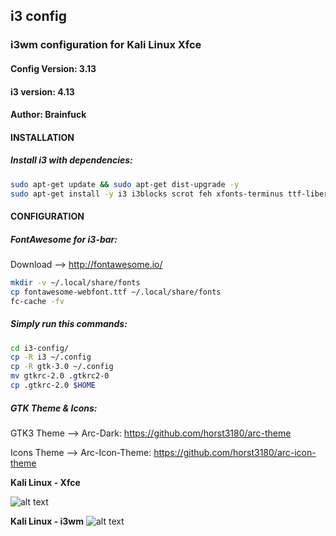 ## i3 config

### i3wm configuration for Kali Linux Xfce 

#### Config Version: 3.13
#### i3 version: 4.13 
#### Author: Brainfuck




#### INSTALLATION

##### Install i3 with dependencies:
```bash
sudo apt-get update && sudo apt-get dist-upgrade -y
sudo apt-get install -y i3 i3blocks scrot feh xfonts-terminus ttf-liberation
```



#### CONFIGURATION

##### FontAwesome for i3-bar:
Download --> http://fontawesome.io/

```bash
mkdir -v ~/.local/share/fonts
cp fontawesome-webfont.ttf ~/.local/share/fonts
fc-cache -fv
```


##### Simply run this commands:
```bash
cd i3-config/
cp -R i3 ~/.config 
cp -R gtk-3.0 ~/.config
mv gtkrc-2.0 .gtkrc2-0 
cp .gtkrc-2.0 $HOME
```


##### GTK Theme & Icons:

GTK3 Theme --> Arc-Dark: https://github.com/horst3180/arc-theme

Icons Theme --> Arc-Icon-Theme: https://github.com/horst3180/arc-icon-theme




**Kali Linux - Xfce**

![alt text](http://i.hizliresim.com/g2YvXR.png)


**Kali Linux - i3wm**
![alt text](http://i.hizliresim.com/Qvz8vk.png)
